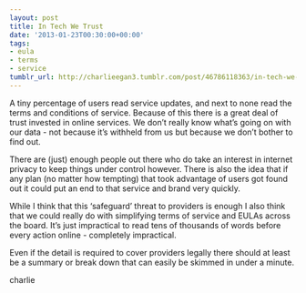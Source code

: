 ```yaml
---
layout: post
title: In Tech We Trust
date: '2013-01-23T00:30:00+00:00'
tags:
- eula
- terms
- service
tumblr_url: http://charlieegan3.tumblr.com/post/46786118363/in-tech-we-trust
---
```

A tiny percentage of users read service updates, and next to none read the terms and conditions of service. Because of this there is a great deal of trust invested in online services. We don’t really know what’s going on with our data - not because it’s withheld from us but because we don’t bother to find out.

There are (just) enough people out there who do take an interest in internet privacy to keep things under control however. There is also the idea that if any plan (no matter how tempting) that took advantage of users got found out it could put an end to that service and brand very quickly.

While I think that this ‘safeguard’ threat to providers is enough I also think that we could really do with simplifying terms of service and EULAs across the board. It’s just impractical to read tens of thousands of words before every action online - completely impractical.

Even if the detail is required to cover providers legally there should at least be a summary or break down that can easily be skimmed in under a minute.

charlie